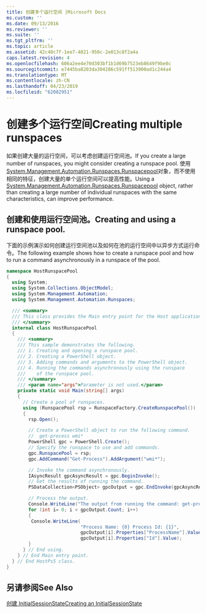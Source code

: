 ```yaml
---
title: 创建多个运行空间 |Microsoft Docs
ms.custom: ''
ms.date: 09/13/2016
ms.reviewer: ''
ms.suite: ''
ms.tgt_pltfrm: ''
ms.topic: article
ms.assetid: 42c40c7f-1ee7-4021-950c-2e013c8f2a4a
caps.latest.revision: 4
ms.openlocfilehash: 606a2ee4e70d303bf1b1d69b7523eb8649f9be0c
ms.sourcegitcommit: e7445ba8203da304286c591ff513900ad1c244a4
ms.translationtype: MT
ms.contentlocale: zh-CN
ms.lasthandoff: 04/23/2019
ms.locfileid: "62082951"
---
```

# <a name="creating-multiple-runspaces"></a><span data-ttu-id="79396-102">创建多个运行空间</span><span class="sxs-lookup"><span data-stu-id="79396-102">Creating multiple runspaces</span></span>

<span data-ttu-id="79396-103">如果创建大量的运行空间，可以考虑创建运行空间池。</span><span class="sxs-lookup"><span data-stu-id="79396-103">If you create a large number of runspaces, you might consider creating a runspace pool.</span></span> <span data-ttu-id="79396-104">使用[System.Management.Automation.Runspaces.Runspacepool](/dotnet/api/System.Management.Automation.Runspaces.RunspacePool)对象，而不使用相同的特征，创建大量的单个运行空间可以提高性能。</span><span class="sxs-lookup"><span data-stu-id="79396-104">Using a [System.Management.Automation.Runspaces.Runspacepool](/dotnet/api/System.Management.Automation.Runspaces.RunspacePool) object, rather than creating a large number of individual runspaces with the same characteristics, can improve performance.</span></span>

## <a name="creating-and-using-a-runspace-pool"></a><span data-ttu-id="79396-105">创建和使用运行空间池。</span><span class="sxs-lookup"><span data-stu-id="79396-105">Creating and using a runspace pool.</span></span>

 <span data-ttu-id="79396-106">下面的示例演示如何创建运行空间池以及如何在池的运行空间中以异步方式运行命令。</span><span class="sxs-lookup"><span data-stu-id="79396-106">The following example shows how to create a runspace pool and how to run a command asynchronously in a runspace of the pool.</span></span>

```csharp
namespace HostRunspacePool
{
  using System;
  using System.Collections.ObjectModel;
  using System.Management.Automation;
  using System.Management.Automation.Runspaces;

  /// <summary>
  /// This class provides the Main entry point for the Host application.
  /// </summary>
  internal class HostRunspacePool
  {
    /// <summary>
    /// This sample demonstrates the following.
    /// 1. Creating and opening a runspace pool.
    /// 2. Creating a PowerShell object.
    /// 3. Adding commands and arguments to the PowerShell object.
    /// 4. Running the commands asynchronously using the runspace
    ///    of the runspace pool.
    /// </summary>
    /// <param name="args">Parameter is not used.</param>
    private static void Main(string[] args)
    {
      // Create a pool of runspaces.
      using (RunspacePool rsp = RunspaceFactory.CreateRunspacePool())
      {
        rsp.Open();

        // Create a PowerShell object to run the following command.
        //  get-process wmi*
        PowerShell gpc = PowerShell.Create();
        // Specify the runspace to use and add commands.
        gpc.RunspacePool = rsp;
        gpc.AddCommand("Get-Process").AddArgument("wmi*");

        // Invoke the command asynchronously.
        IAsyncResult gpcAsyncResult = gpc.BeginInvoke();
        // Get the results of running the command.
        PSDataCollection<PSObject> gpcOutput = gpc.EndInvoke(gpcAsyncResult);

        // Process the output.
        Console.WriteLine("The output from running the command: get-process wmi*");
        for (int i= 0; i < gpcOutput.Count; i++)
        {
         Console.WriteLine(
                           "Process Name: {0} Process Id: {1}",
                           gpcOutput[i].Properties["ProcessName"].Value,
                           gpcOutput[i].Properties["Id"].Value);
        }
      } // End using.
    } // End Main entry point.
  } // End HostPs5 class.
}
```

## <a name="see-also"></a><span data-ttu-id="79396-107">另请参阅</span><span class="sxs-lookup"><span data-stu-id="79396-107">See Also</span></span>

 [<span data-ttu-id="79396-108">创建 InitialSessionState</span><span class="sxs-lookup"><span data-stu-id="79396-108">Creating an InitialSessionState</span></span>](./creating-an-initialsessionstate.md)

